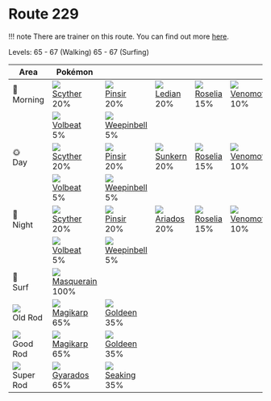 # Route 229

!!! note
    There are trainer on this route. You can find out more [here](../../trainer_changes/route_229/).

Levels: 65 - 67 (Walking) 65 - 67 (Surfing)

Area                         | Pokémon                            | &nbsp;                             | &nbsp;                             | &nbsp;                             | &nbsp;                             | &nbsp;
---                          | ---                                | ---                                | ---                                | ---                                | ---                                | ---
🌅<br>Morning                 | ![][123]<br> [Scyther]<br> 20%    | ![][127]<br> [Pinsir]<br> 20%     | ![][166]<br> [Ledian]<br> 20%     | ![][315]<br> [Roselia]<br> 15%    | ![][049]<br> [Venomoth]<br> 10%   | ![][314]<br> [Illumise]<br> 5%
&nbsp;                       | ![][313]<br> [Volbeat]<br> 5%     | ![][070]<br> [Weepinbell]<br> 5%
🌞<br>Day                     | ![][123]<br> [Scyther]<br> 20%    | ![][127]<br> [Pinsir]<br> 20%     | ![][191]<br> [Sunkern]<br> 20%    | ![][315]<br> [Roselia]<br> 15%    | ![][049]<br> [Venomoth]<br> 10%   | ![][314]<br> [Illumise]<br> 5%
&nbsp;                       | ![][313]<br> [Volbeat]<br> 5%     | ![][070]<br> [Weepinbell]<br> 5%
🌙<br>Night                   | ![][123]<br> [Scyther]<br> 20%    | ![][127]<br> [Pinsir]<br> 20%     | ![][168]<br> [Ariados]<br> 20%    | ![][315]<br> [Roselia]<br> 15%    | ![][049]<br> [Venomoth]<br> 10%   | ![][314]<br> [Illumise]<br> 5%
&nbsp;                       | ![][313]<br> [Volbeat]<br> 5%     | ![][070]<br> [Weepinbell]<br> 5%
🌊<br> Surf                   | ![][284]<br> [Masquerain]<br> 100%
![][old-rod]<br> Old Rod     | ![][129]<br> [Magikarp]<br> 65%   | ![][118]<br> [Goldeen]<br> 35%
![][good-rod]<br> Good Rod   | ![][129]<br> [Magikarp]<br> 65%   | ![][118]<br> [Goldeen]<br> 35%
![][super-rod]<br> Super Rod | ![][130]<br> [Gyarados]<br> 65%   | ![][119]<br> [Seaking]<br> 35%


[Venomoth]: ../../pokemon_changes/049/
[Weepinbell]: ../../pokemon_changes/070/
[Goldeen]: ../../pokemon_changes/118/
[Seaking]: ../../pokemon_changes/119/
[Scyther]: ../../pokemon_changes/123/
[Pinsir]: ../../pokemon_changes/127/
[Magikarp]: ../../pokemon_changes/129/
[Gyarados]: ../../pokemon_changes/130/
[Ledian]: ../../pokemon_changes/166/
[Ariados]: ../../pokemon_changes/168/
[Sunkern]: ../../pokemon_changes/191/
[Masquerain]: ../../pokemon_changes/284/
[Volbeat]: ../../pokemon_changes/313/
[Illumise]: ../../pokemon_changes/314/
[Roselia]: ../../pokemon_changes/315/
[good-rod]: ../img/items/good-rod.png
[old-rod]: ../img/items/old-rod.png
[super-rod]: ../img/items/super-rod.png
[049]: ../img/pokemon/049.png
[070]: ../img/pokemon/070.png
[118]: ../img/pokemon/118.png
[119]: ../img/pokemon/119.png
[123]: ../img/pokemon/123.png
[127]: ../img/pokemon/127.png
[129]: ../img/pokemon/129.png
[130]: ../img/pokemon/130.png
[166]: ../img/pokemon/166.png
[168]: ../img/pokemon/168.png
[191]: ../img/pokemon/191.png
[284]: ../img/pokemon/284.png
[313]: ../img/pokemon/313.png
[314]: ../img/pokemon/314.png
[315]: ../img/pokemon/315.png

